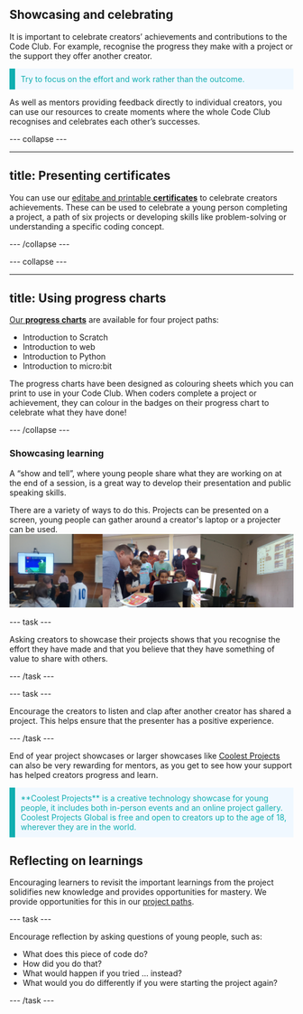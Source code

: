 ## Showcasing and celebrating
It is important to celebrate creators’ achievements and contributions to the Code Club. For example, recognise the progress they make with a project or the support they offer another
creator. 

<p style="border-left: solid; border-width:10px; border-color: #0faeb0; background-color: aliceblue; padding: 10px;">
<span style="color: #0faeb0">Try to focus on the effort and work rather than the outcome.</p>
  
As well as mentors providing feedback directly to individual creators, you can use our resources to create moments where the whole Code Club recognises and celebrates each other’s successes. 

--- collapse ---

---
title: Presenting certificates
---
You can use our [editabe and printable **certificates**](https://codeclub.org/en/resources/certificates) to celebrate creators achievements. These can be used to celebrate a young person completing a project, a path of six projects or developing skills like problem-solving or understanding a specific coding concept. 

--- /collapse ---
  
--- collapse ---
  
---
title: Using progress charts
---
[Our **progress charts**](https://codeclub.org/en/resources/progress-charts) are available for four project paths:
- Introduction to Scratch
- Introduction to web
- Introduction to Python
- Introduction to micro:bit

The progress charts have been designed as colouring sheets which you can print to use in your Code Club. When coders complete a project or achievement, they can colour in the badges on their progress chart to celebrate what they have done!

--- /collapse ---

### Showcasing learning

A “show and tell”, where young people share what they are working on at the end of a session, is a great way to develop their presentation and public speaking skills. 

There are a variety of ways to do this. Projects can be presented on a screen, young people can gather around a creator's laptop or a projecter can be used.
![Examples of young people showcasing their projects. Image credit to : @yukiko_kikuchi, @SandraMaguire and @arucoderdojo](images/Showcase.png)

--- task ---

Asking creators to showcase their projects shows that you recognise the effort they have made and that you believe that they have something of value to share with others. 

--- /task ---


--- task ---

Encourage the creators to listen and clap after another creator has shared a project. This helps ensure that the presenter has a positive experience.

--- /task ---

End of year project showcases or larger showcases like [Coolest Projects](https://online.coolestprojects.org/) can also be very rewarding for mentors, as you get to see how your support has helped creators progress and learn.

<p style="border-left: solid; border-width:10px; border-color: #0faeb0; background-color: aliceblue; padding: 10px;">
<span style="color: #0faeb0">**Coolest Projects** is a creative technology showcase for young people, it includes both in-person events and an online project gallery. Coolest Projects Global is free and open to creators up to the age of 18, wherever they are in the world.</p>


## Reflecting on learnings
Encouraging learners to revisit the important learnings from the project solidifies new knowledge and provides opportunities for mastery. We provide opportunities for this in our [project paths](https://projects.raspberrypi.org/en/paths).


--- task ---

Encourage reflection by asking questions of young people, such as:
+ What does this piece of code do?
+ How did you do that?
+ What would happen if you tried … instead? 
+ What would you do differently if you were starting the project again?

--- /task ---
